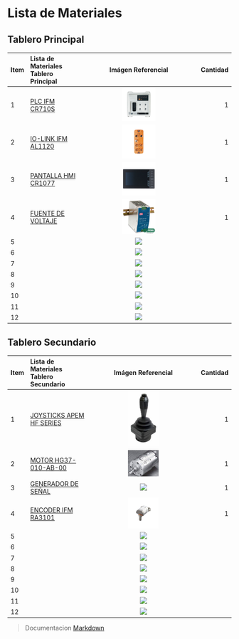 # Lista de Materiales
## Tablero Principal

| Item | Lista de Materiales Tablero Principal |Imágen Referencial | Cantidad |
| -----| :-------------------------- | :-----------:     | --------:|
|1| [PLC IFM CR710S](https://www.ifm.com/es/es/product/CR710S) |<img src="images/CR710S.jpg" width="30%">| 1 |
|2| [IO-LINK IFM AL1120](https://www.ifm.com/de/en/product/AL1120)| <img src="images/iolink.jpg" width="30%">| 1 |
|3| [PANTALLA HMI CR1077](https://www.ifm.com/es/es/product/CR1077) | <img src="images/CR1077.jpg" width="30%"/>| 1 |
|4| [FUENTE DE VOLTAJE](http://dmu.cl/fuentes-de-poder/fuentes-de-poder-24vdc/fuente-poder-24v-10a-riel-din-ndr-240-24)|<img src="images/fuente.jpg" width="30%"/>| 1 |
|5|  [ ](  ) | <img src="#" width="40%"/>  |
|6|  [ ](  ) | <img src="#" width="40%"/>  |
|7|  [ ](  ) | <img src="#" width="40%"/>  |
|8|  [ ](  ) | <img src="#" width="40%"/>  |
|9|  [ ](  ) | <img src="#" width="40%"/>  |
|10| [ ](  ) | <img src="#" width="40%"/>  |
|11| [ ](  ) | <img src="#" width="40%"/>  |
|12| [ ](  ) | <img src="#" width="40%"/>  |


## Tablero Secundario

| Item | Lista de Materiales Tablero Secundario |Imágen Referencial | Cantidad |
| -----| :-------------------------- | :-----------:     | --------:|
|1| [JOYSTICKS APEM HF SERIES](https://www.apem.com/us/hf-series-42.html) |<img src="images/hf.jpg" width="30%">| 1 |
|2| [MOTOR HG37-010-AB-00](https://www.mouser.pe/ProductDetail/Nidec-Copal/HG37-010-AB-00?qs=Wj%2FVkw3K%252BMDXk9B7HZtFzg%3D%3D)| <img src="images/motor.jpg" width="30%">| 1 |
|3| [GENERADOR DE SEÑAL](https://articulo.mercadolibre.com.pe/MPE-442409083-generador-senal-corriente-4-20ma-voltaje-0-10-v-plc-sensor-_JM#reco_item_pos=0&reco_backend=machinalis-seller-items&reco_backend_type=low_level&reco_client=vip-seller_items-above&reco_id=ba668242-c660-4e1a-baad-076690d5d803) | <img src="images/señal.webp" width="30%"/>| 1 |
|4| [ENCODER IFM RA3101](https://www.ifm.com/es/es/product/RA3101)|<img src="images/encoder.jpg" width="30%"/>| 1 |
|5|  [ ](  ) | <img src="#" width="40%"/>  |
|6|  [ ](  ) | <img src="#" width="40%"/>  |
|7|  [ ](  ) | <img src="#" width="40%"/>  |
|8|  [ ](  ) | <img src="#" width="40%"/>  |
|9|  [ ](  ) | <img src="#" width="40%"/>  |
|10| [ ](  ) | <img src="#" width="40%"/>  |
|11| [ ](  ) | <img src="#" width="40%"/>  |
|12| [ ](  ) | <img src="#" width="40%"/>  |






































> Documentacion [Markdown]( https://github.com/adam-p/markdown-here/wiki/Markdown-Here-Cheatsheet "Documentación Markdown")